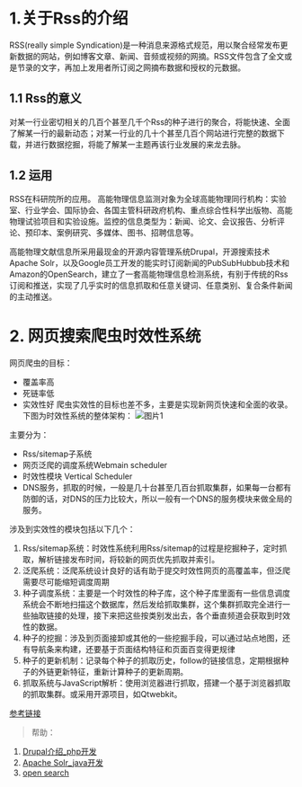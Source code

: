 # 1.关于Rss的介绍
RSS(really simple Syndication)是一种消息来源格式规范，用以聚合经常发布更新数据的网站，例如博客文章、新闻、音频或视频的网摘。RSS文件包含了全文或是节录的文字，再加上发用者所订阅之网摘布数据和授权的元数据。

## 1.1 Rss的意义
对某一行业密切相关的几百个甚至几千个Rss的种子进行的聚合，将能快速、全面了解某一行的最新动态；对某一行业的几十个甚至几百个网站进行完整的数据下载，并进行数据挖掘，将能了解某一主题再该行业发展的来龙去脉。

## 1.2 运用
RSS在科研院所的应用。 高能物理信息监测对象为全球高能物理同行机构：实验室、行业学会、国际协会、各国主管科研政府机构、重点综合性科学出版物、高能物理试验项目和实验设施。监控的信息类型为：新闻、论文、会议报告、分析评论、预印本、案例研究、多媒体、图书、招聘信息等。

高能物理文献信息所采用最现金的开源内容管理系统Drupal，开源搜索技术Apache Solr，以及Google员工开发的能实时订阅新闻的PubSubHubbub技术和Amazon的OpenSearch，建立了一套高能物理信息检测系统，有别于传统的Rss订阅和推送，实现了几乎实时的信息抓取和任意关键词、任意类别、复合条件新闻的主动推送。

# 2. 网页搜索爬虫时效性系统
网页爬虫的目标：
* 覆盖率高
* 死链率低
* 实效性好
爬虫实效性的目标也差不多，主要是实现新网页快速和全面的收录。下图为时效性系统的整体架构：
![图片1](../../img/20220125155341.png)
  
主要分为：
* Rss/sitemap子系统
* 网页泛爬的调度系统Webmain scheduler
* 时效性模块 Vertical Scheduler
* DNS服务，抓取的时候，一般是几十台甚至几百台抓取集群，如果每一台都有防御的话，对DNS的压力比较大，所以一般有一个DNS的服务模块来做全局的服务。

涉及到实效性的模块包括以下几个：
1. Rss/sitemap系统：时效性系统利用Rss/sitemap的过程是挖掘种子，定时抓取，解析链接发布时间，将较新的网页优先抓取并索引。
2. 泛爬系统：泛爬系统设计良好的话有助于提交时效性网页的高覆盖率，但泛爬需要尽可能缩短调度周期
3. 种子调度系统：主要是一个时效性的种子库，这个种子库里面有一些信息调度系统会不断地扫描这个数据库，然后发给抓取集群，这个集群抓取完全进行一些抽取链接的处理，接下来把这些按类别发出去，各个垂直频道会获取到时效性的数据。
4. 种子的挖掘：涉及到页面接卸或其他的一些挖掘手段，可以通过站点地图，还有导航条来构建，还要基于页面结构特征和页面百变得更规律
5. 种子的更新机制：记录每个种子的抓取历史，follow的链接信息，定期根据种子的外链更新特征，重新计算种子的更新周期。
6. 抓取系统与JavaScript解析：使用浏览器进行抓取，搭建一个基于浏览器抓取的抓取集群。或采用开源项目，如Qtwebkit。

[参考链接](https://www.yisu.com/zixun/128054.html)

> 帮助：
1. [Drupal介绍_php开发](https://www.leixue.com/ask/what-is-drupal)
2. [Apache Solr_java开发](https://baike.baidu.com/item/apache%20solr/1548066?fr=aladdin)
3. [open search](https://www.zhihu.com/question/24564105)